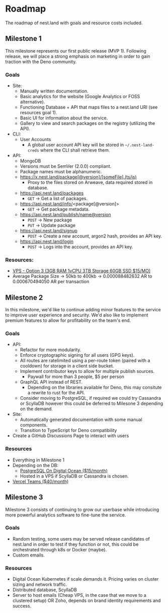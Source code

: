 # Roadmap
The roadmap of nest.land with goals and resource costs included.


## Milestone 1
This milestone represents our first public release (MVP 1).
Following release, we will place a strong emphasis on marketing in order to gain traction with the Deno community.

### Goals
  - Site:
    - Manually written documentation.
    - Basic analytics for the website (Google Analytics or FOSS alternative).
    - Functioning Database + API that maps files to a nest.land URI (see resources goal 1).
    - Basic UI for information about the service.
    - Gallery to view and search packages on the registry (utilizing the API).
  - CLI:
    - User Accounts
      - A global user account API key will be stored in `~/.nest-land-creds` where the CLI shall retrieve them.
  - API:
    - MongoDB
    - Versions must be SemVer (2.0.0) compliant.
    - Package names must be alphanumeric.
    - https://x.nest.land/package[@version]/[someFile].(ts/js)
      - Proxy to the files stored on Arweave, data required stored in database.
    - https://api.nest.land/packages
      - `GET`  -> Get a list of packages.
    - https://api.nest.land/info/<package[@version]>
      - `GET`  -> Get package metadata.
    - https://api.nest.land/publish/<name@version>
      - `POST` -> New package
      - `PUT`  -> Update package
    - https://api.nest.land/signup
      - `POST` -> Create a new account, argon2 hash, provides an API key.
    - https://api.nest.land/login
      - `POST` -> Logs into the account, provides an API key.

### Resources:
  - [VPS - Option 3 (3GB RAM  1vCPU  3TB Storage  60GB SSD 	$15/MO)](https://www.digitalocean.com/pricing/)
  - Average Package Size -> 50kb to 400kb -> 0.000088482632 AR to 0.000670494050 AR per transaction


## Milestone 2
In this milestone, we'd like to continue adding minor features to the service to improve user experience and security.
We'd also like to implement premium features to allow for profitability on the team's end.

### Goals
  - API:
    - Refactor for more modularity.
    - Enforce cryptographic signing for all users (GPG keys).
    - All routes are ratelimited using a per-route token (paired with a cooldown) for storage in a client side bucket.
    - Implement contributor keys to allow for multiple publish sources.
      - Paywall for more than 3 people, $5 per person
    - GraphQL API instead of REST.
      - Depending on the libraries available for Deno, this may consitute a rewrite to rust for the API.
    - Consider moving to PostgreSQL, if required we could try Cassandra or ScyllaDB however this could be deferred to Milesone 3 depending on the demand.
  - Site:
    - Automatically generated documentation with some manual components.
    - Transition to TypeScript for Deno compatibility
  - Create a GitHub Discussions Page to interact with users

### Resources
  - Everything in Milestone 1
  - Depending on the DB:
    - [PostgreSQL On Digital Ocean ($15/month)](https://www.digitalocean.com/products/managed-databases-postgresql/)
    - Hosted in a VPS if ScyllaDB or Cassandra is chosen.
  - [Vercel Teams ($40/month)](https://vercel.com/pricing)


## Milestone 3
Milestone 3 consists of continuing to grow our userbase while introducing more powerful analytics software to fine-tune the service.
 
### Goals
  - Random testing, some users may be served release candidates of nest.land in order to test if they function or not,
    this could be orchestrated through k8s or Docker (maybe).
  - Custom emails.

### Resources
  - Digital Ocean Kubernetes if scale demands it. Pricing varies on cluster sizing and network traffic.
  - Distributed database, ScyllaDB
  - Server to host emails (Cheap VPS, in the case that we move to a clustered setup) OR Zoho, depends on brand identity requirements and success.
